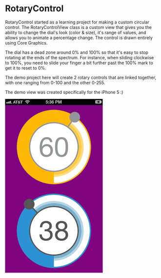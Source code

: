 RotaryControl
=============

RotaryControl started as a learning project for making a custom circular control.  The RotaryControlView class is a custom view that gives you the ability to change the dial's look (color & size), it's range of values, and allows you to animate a percentage change.  The control is drawn entirely using Core Graphics.

The dial has a dead zone around 0% and 100% so that it's easy to stop rotating at the ends of the spectrum.  For instance, when sliding clockwise to 100%, you need to slide your finger a bit further past the 100% mark to get it to reset to 0%.

The demo project here will create 2 rotary controls that are linked together, with one ranging from 0-100 and the other 0-255.

The demo view was created specifically for the iPhone 5 :)

![Alt text](/screenshot.png?raw=true "Example of 2 RotaryControlViews")
